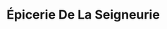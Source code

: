---
title: "Épicerie De La Seigneurie"
url: /rimouski/epicerie-de-la-seigneurie/
shop: convenience
---